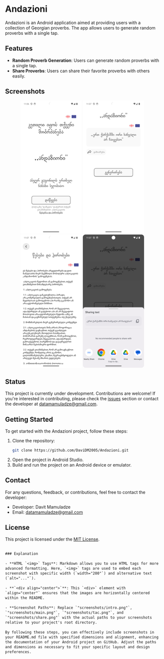 # Andazioni

Andazioni is an Android application aimed at providing users with a collection of Georgian proverbs. The app allows users to generate random proverbs with a single tap.

## Features

- **Random Proverb Generation**: Users can generate random proverbs with a single tap.
- **Share Proverbs**: Users can share their favorite proverbs with others easily.

## Screenshots

<div align="center">
    <img src="screenshots/intro.png" width="200" alt="Intro Screen">
    <img src="screenshots/main.png" width="200" alt="Main Screen">
    <img src="screenshots/tac.png" width="200" alt="Tac Screen">
    <img src="screenshots/share.png" width="200" alt="Share Screen">
</div>

## Status

This project is currently under development. Contributions are welcome! If you're interested in contributing, please check the [issues](https://github.com/DaviDM2005/Andazioni/issues) section or contact the developer at [datamamuladze@gmail.com](mailto:datamamuladze@gmail.com).

## Getting Started

To get started with the Andazioni project, follow these steps:

1. Clone the repository:
   ```bash
   git clone https://github.com/DaviDM2005/Andazioni.git
   ```
2. Open the project in Android Studio.
3. Build and run the project on an Android device or emulator.

## Contact

For any questions, feedback, or contributions, feel free to contact the developer:

- Developer: Davit Mamuladze
- Email: [datamamuladze@gmail.com](mailto:datamamuladze@gmail.com)

## License

This project is licensed under the [MIT License](LICENSE).
```

### Explanation

- **HTML `<img>` Tags**: Markdown allows you to use HTML tags for more advanced formatting. Here, `<img>` tags are used to embed each screenshot with specific width (`width="200"`) and alternative text (`alt="..."`).
  
- **`<div align="center">`**: This `<div>` element with `align="center"` ensures that the images are horizontally centered within the README.

- **Screenshot Paths**: Replace `"screenshots/intro.png"`, `"screenshots/main.png"`, `"screenshots/tac.png"`, and `"screenshots/share.png"` with the actual paths to your screenshots relative to your project's root directory.

By following these steps, you can effectively include screenshots in your README.md file with specified dimensions and alignment, enhancing the documentation of your Android project on GitHub. Adjust the paths and dimensions as necessary to fit your specific layout and design preferences.
